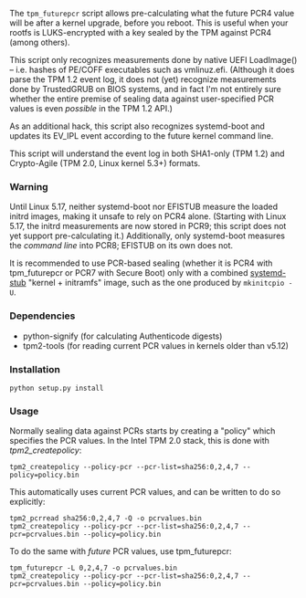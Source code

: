 The `tpm_futurepcr` script allows pre-calculating what the future PCR4 value will be after a kernel upgrade, before you reboot. This is useful when your rootfs is LUKS-encrypted with a key sealed by the TPM against PCR4 (among others).

This script only recognizes measurements done by native UEFI LoadImage() – i.e. hashes of PE/COFF executables such as vmlinuz.efi. (Although it does parse the TPM 1.2 event log, it does not (yet) recognize measurements done by TrustedGRUB on BIOS systems, and in fact I'm not entirely sure whether the entire premise of sealing data against user-specified PCR values is even _possible_ in the TPM 1.2 API.)

As an additional hack, this script also recognizes systemd-boot and updates its EV\_IPL event according to the future kernel command line.

This script will understand the event log in both SHA1-only (TPM 1.2) and Crypto-Agile (TPM 2.0, Linux kernel 5.3+) formats.

### Warning

Until Linux 5.17, neither systemd-boot nor EFISTUB measure the loaded initrd images, making it unsafe to rely on PCR4 alone. (Starting with Linux 5.17, the initrd measurements are now stored in PCR9; this script does not yet support pre-calculating it.) Additionally, only systemd-boot measures the _command line_ into PCR8; EFISTUB on its own does not.

It is recommended to use PCR-based sealing (whether it is PCR4 with tpm\_futurepcr or PCR7 with Secure Boot) only with a combined [systemd-stub][] "kernel + initramfs" image, such as the one produced by `mkinitcpio -U`.

[systemd-stub]: https://www.freedesktop.org/software/systemd/man/systemd-stub.html

### Dependencies

 * python-signify (for calculating Authenticode digests)
 * tpm2-tools (for reading current PCR values in kernels older than v5.12)

### Installation
  
`python setup.py install`

### Usage

Normally sealing data against PCRs starts by creating a "policy" which specifies the PCR values. In the Intel TPM 2.0 stack, this is done with *tpm2_createpolicy*:

    tpm2_createpolicy --policy-pcr --pcr-list=sha256:0,2,4,7 --policy=policy.bin

This automatically uses current PCR values, and can be written to do so explicitly:

    tpm2_pcrread sha256:0,2,4,7 -Q -o pcrvalues.bin
    tpm2_createpolicy --policy-pcr --pcr-list=sha256:0,2,4,7 --pcr=pcrvalues.bin --policy=policy.bin

To do the same with *future* PCR values, use tpm\_futurepcr:

    tpm_futurepcr -L 0,2,4,7 -o pcrvalues.bin
    tpm2_createpolicy --policy-pcr --pcr-list=sha256:0,2,4,7 --pcr=pcrvalues.bin --policy=policy.bin

